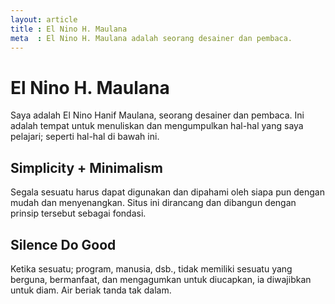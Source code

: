 ```yaml
---
layout: article
title : El Nino H. Maulana
meta  : El Nino H. Maulana adalah seorang desainer dan pembaca.
---
```


# El Nino H. Maulana

Saya adalah El Nino Hanif Maulana, seorang desainer dan pembaca. Ini adalah tempat untuk menuliskan dan mengumpulkan hal-hal yang saya pelajari; seperti hal-hal di bawah ini.

## Simplicity + Minimalism

Segala sesuatu harus dapat digunakan dan dipahami oleh siapa pun dengan mudah dan menyenangkan. Situs ini dirancang dan dibangun dengan prinsip tersebut sebagai fondasi.

## Silence Do Good

Ketika sesuatu; program, manusia, dsb., tidak memiliki sesuatu yang berguna, bermanfaat, dan mengagumkan untuk diucapkan, ia diwajibkan untuk diam. Air beriak tanda tak dalam.
